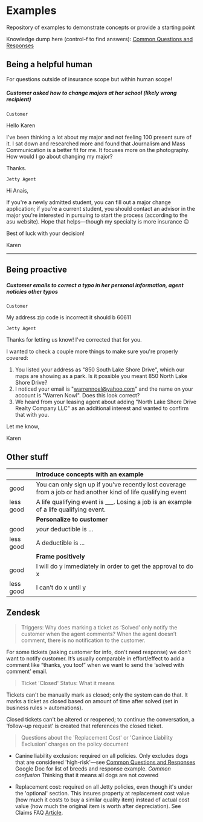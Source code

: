 # Examples

Repository of examples to demonstrate concepts or provide a starting point

Knowledge dump here (control-f to find answers): [Common Questions and Responses][1]

## Being a helpful human 

For questions outside of insurance scope but within human scope!

##### Customer asked how to change majors at her school (likely wrong recipient)
`Customer` 

Hello Karen

I've been thinking a lot about my major and not feeling 100 present sure of it. I sat down and researched more and found that Journalism and Mass Communication is a better fit for me. It focuses more on the photography. How would I go about changing my major?

Thanks.

`Jetty Agent` 

Hi Anais,

If you're a newly admitted student, you can fill out a major change application; if you're a current student, you should contact an advisor in the major you're interested in pursuing to start the process (according to the asu website). Hope that helps—though my specialty is more insurance 😉  

Best of luck with your decision! 

Karen

* * *


## Being proactive

##### Customer emails to correct a typo in her personal information, agent noticies other typos
`Customer` 

My address zip code is incorrect it should b 60611

`Jetty Agent`

Thanks for letting us know! I've corrected that for you.

I wanted to check a couple more things to make sure you're properly covered: 
1) You listed your address as "850 South Lake Shore Drive", which our maps are showing as a park. Is it possible you meant 850 North Lake Shore Drive?  
2) I noticed your email is "warrennoel@yahoo.com" and the name on your account is "Warren Nowl". Does this look correct? 
3) We heard from your leasing agent about adding "North Lake Shore Drive Realty Company LLC" as an additional interest and wanted to confirm that with you. 

Let me know,

Karen

## Other stuff
|  | Introduce concepts with an example                                                                                       |
|-------------|:---------------------------------------------------------------------------------------------------------------|
| good        | You can only sign up if you’ve recently lost coverage from a job or had another kind of life qualifying event |
| less good   | A life qualifying event is ___. Losing a job is an example of a life qualifying event.                        |
|             | **Personalize to customer**                                                         |
| good | *your* deductible is ...|
|less good | A deductible is ...|
| | **Frame positively**|
| good | I will do y immediately in order to get the approval to do x | 
| less good | I can’t do x until y | 


## Zendesk

> Triggers: Why does marking a ticket as ‘Solved’ only notify the customer when the agent comments?
When the agent doesn’t comment, there is no notification to the customer.

For some tickets (asking customer for info, don't need response) we don't want to notify customer. It’s usually comparable in effort/effect to add a comment like “thanks, you too!” when we want to send the ‘solved with comment’ email. 

> Ticket 'Closed' Status: What it means

Tickets can't be manually mark as closed; only the system can do that. It marks a ticket as closed based on amount of time after solved (set in business rules > automations). 

Closed tickets can't be altered or reopened; to continue the conversation, a ‘follow-up request’ is created that references the closed ticket. 

> Questions about the 'Replacement Cost' or 'Canince Liability Exclusion' charges on the policy document

+ Canine liability exclusion: required on all policies. Only excludes dogs that are considered 'high-risk'—see [Common Questions and Responses][1] Google Doc for list of breeds and response example. *Common confusion* Thinking that it means all dogs are not covered

+ Replacement cost: required on all Jetty policies, even though it's under the 'optional' section. This insures property at replacement cost value (how much it costs to buy a similar quality item) instead of actual cost value (how much the original item is worth after depreciation). See Claims FAQ [Article][2].




[1]: https://docs.google.com/document/d/1yv51HinZ9kqDlqnspF3_Cxonq364fckKPOe9g35Q5Ik/edit
[2]: https://www.jetty.com/faq/claims/how-do-claims-work-what-can-i-expect

